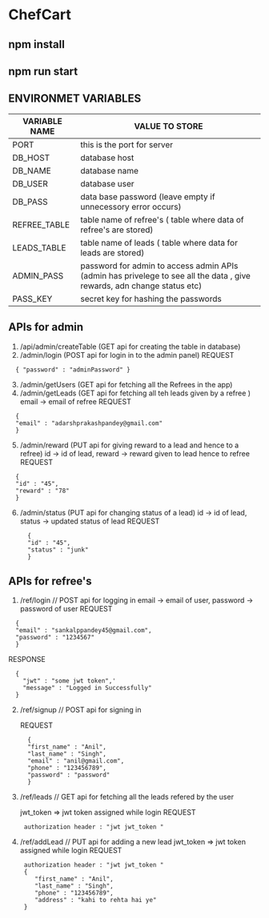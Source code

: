 # ChefCart
## npm install 
## npm run start


## ENVIRONMET VARIABLES
|VARIABLE NAME | VALUE TO STORE |
|-------|-------------------------------|
|PORT  | this is the port for server|
|DB_HOST | database host |
|DB_NAME | database name|
|DB_USER | database user | 
|DB_PASS | data base password (leave empty if unnecessory error occurs)| 
|REFREE_TABLE | table name of refree's  ( table where data of refree's are stored)| 
|LEADS_TABLE  | table name of leads ( table where data for leads are stored)| 
|ADMIN_PASS  | password for admin to access admin APIs (admin has privelege to see all the data , give rewards, adn change status etc)| 
|PASS_KEY    | secret key for hashing the passwords| 

## APIs for admin


1. /api/admin/createTable     (GET api for creating the table in database) 
2. /admin/login          (POST api for login in to the admin panel)
  REQUEST
  ``` 
    { "password" : "adminPassword" }
  ```

3. /admin/getUsers       (GET api for fetching all the Refrees in the app)
4. /admin/getLeads       (GET api for fetching all teh leads given by a refree )
  email -> email of refree
  REQUEST 
  ```
    {
    "email" : "adarshprakashpandey@gmail.com"
    }
  ```
5. /admin/reward         (PUT api for giving reward to a lead and hence to a refree)
  id -> id of lead, reward -> reward given to lead hence to refree
  REQUEST
  ```
    {
    "id" : "45", 
    "reward" : "78"
    }
  ```
6. /admin/status         (PUT api for changing status of a lead)
    id -> id of lead, status -> updated status of lead
    REQUEST
    ```
      {
      "id" : "45", 
      "status" : "junk"
      }
    ```


## APIs for refree's
1. /ref/login  // POST api for logging in 
  email -> email of user, password -> password of user
  REQUEST
  ```
    { 
    "email" : "sankalppandey45@gmail.com", 
    "password" : "1234567"
    }
  ```
  
  RESPONSE 
  ```
    {
      "jwt" : "some jwt token",'
      "message" : "Logged in Successfully"
    }
  ```

2. /ref/signup  // POST api for signing in 
    
    REQUEST
    ```
      { 
      "first_name" : "Anil", 
      "last_name" : "Singh", 
      "email" : "anil@gmail.com", 
      "phone" : "123456789", 
      "password" : "password"
      }
    ```
3. /ref/leads   // GET api for fetching all the leads refered by the user
    
    jwt_token => jwt token assigned while login
    REQUEST
    ```
     authorization header : "jwt jwt_token "
    ```

4. /ref/addLead // PUT api for adding a new lead
    jwt_token => jwt token assigned while login
    REQUEST
    ```
     authorization header : "jwt jwt_token "
     {
        "first_name" : "Anil", 
        "last_name" : "Singh", 
        "phone" : "123456789", 
        "address" : "kahi to rehta hai ye"
     }
    ```
